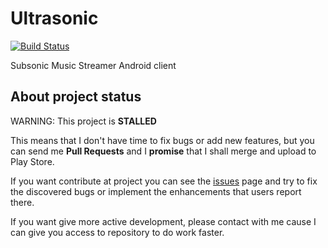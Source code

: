 # Ultrasonic
[![Build Status](https://circleci.com/gh/ultrasonic/ultrasonic/tree/develop.svg?style=shield&circle-token=:circle-token)](https://circleci.com/gh/ultrasonic)

Subsonic Music Streamer Android client

## About project status

WARNING: This project is **STALLED**

This means that I don't have time to fix bugs or add new features, but you can send me **Pull Requests** and I **promise** that I shall merge and upload to Play Store.

If you want contribute at project you can see the [issues](https://github.com/ogarcia/ultrasonic/issues) page and try to fix the discovered bugs or implement the enhancements that users report there.

If you want give more active development, please contact with me cause I can give you access to repository to do work faster.
